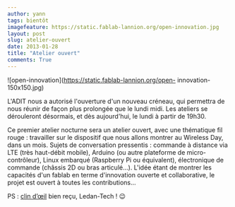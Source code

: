 ```yaml
---
author: yann
tags: bientôt
imagefeature: https://static.fablab-lannion.org/open-innovation.jpg
layout: post
slug: atelier-ouvert
date: 2013-01-28
title: "Atelier ouvert"
comments: True
---
```

![open-innovation](https://static.fablab-lannion.org/open-
innovation-150x150.jpg)



L'ADIT nous a autorisé l'ouverture d'un nouveau créneau, qui permettra de nous
réunir de façon plus prolongée que le lundi midi. Les ateliers se dérouleront
désormais, et dès aujourd'hui, le lundi à partir de 19h30.

Ce premier atelier nocturne sera un atelier ouvert, avec une thématique fil
rouge : travailler sur le dispositif que nous allons montrer au Wireless Day,
dans un mois. Sujets de conversation pressentis : commande à distance via LTE
(très haut-débit mobile), Arduino (ou autre plateforme de micro-contrôleur),
Linux embarqué (Raspberry Pi ou équivalent), électronique de commande (châssis
2D ou bras articulé…). L'idée étant de montrer les capacités d'un fablab en
terme d'innovation ouverte et collaborative, le projet est ouvert à toutes les
contributions…

PS : [clin d’œil](https://www.lycee-ledantec.ac-rennes.fr/ledan-tech/?p=140)
bien reçu, Ledan-Tech ! 😉


